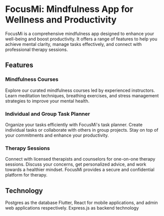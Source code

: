 # FocusMi: Mindfulness App for Wellness and Productivity

FocusMi is a comprehensive mindfulness app designed to enhance your well-being and boost productivity. It offers a range of features to help you achieve mental clarity, manage tasks effectively, and connect with professional therapy sessions.

## Features

### Mindfulness Courses
Explore our curated mindfulness courses led by experienced instructors. Learn meditation techniques, breathing exercises, and stress management strategies to improve your mental health.

### Individual and Group Task Planner
Organize your tasks efficiently with FocusMi's task planner. Create individual tasks or collaborate with others in group projects. Stay on top of your commitments and enhance your productivity.

### Therapy Sessions
Connect with licensed therapists and counselors for one-on-one therapy sessions. Discuss your concerns, get personalized advice, and work towards a healthier mindset. FocusMi provides a secure and confidential platform for therapy.

## Technology
Postgres as the database
Flutter, React for mobile applications, and admin web applications respectively. 
Express.js as backend technology




